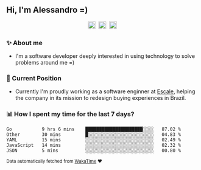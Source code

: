 ## Hi, I'm Alessandro =)

<p align="center">
  <a href="https://www.linkedin.com/in/alessandro-costa-dev/"><img src="https://img.shields.io/badge/-alessandro--costa--dev-%233f7ec6?style=flat-square&logo=Linkedin&logoColor=white" height="20"/></a>&nbsp;&nbsp;<a href="https://medium.com/@alessandro_costa"><img src="https://img.shields.io/badge/-%40alessandro__costa-%20black?style=flat-square&logo=Medium" height="20"/></a>&nbsp;&nbsp;<a href="mailto:alessandro96fc@gmail.com"><img src="https://img.shields.io/badge/-alessandro96fc%40gmail.com-%23c14438?style=flat-square&logo=Gmail&logoColor=white" height="20"/></a>
</p>

### :sparkles: About me

- I'm a software developer deeply interested in using technology to solve problems around me =)

### :office: Current Position 

-  Currently I'm proudly working as a software enginner at [Escale](https://github.com/escaletech), helping the company in its mission to redesign buying experiences in Brazil.

### :bar_chart: How I spent my time for the last 7 days?

<!--START_SECTION:waka-->
```text
Go           9 hrs 6 mins    █████████████████████░░░░   87.02 % 
Other        30 mins         █░░░░░░░░░░░░░░░░░░░░░░░░   04.83 % 
YAML         15 mins         ░░░░░░░░░░░░░░░░░░░░░░░░░   02.49 % 
JavaScript   14 mins         ░░░░░░░░░░░░░░░░░░░░░░░░░   02.32 % 
JSON         5 mins          ░░░░░░░░░░░░░░░░░░░░░░░░░   00.80 %
```
<!--END_SECTION:waka-->

<sub>Data automatically fetched from [WakaTime](https://wakatime.com/) :heart:</sub>

